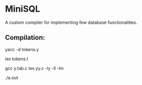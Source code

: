 # MiniSQL
A custom compiler for implementing few database functionalities.

## Compilation:
yacc -d tokens.y

lex tokens.l

gcc y.tab.c lex.yy.c -ly -ll -lm

./a.out
